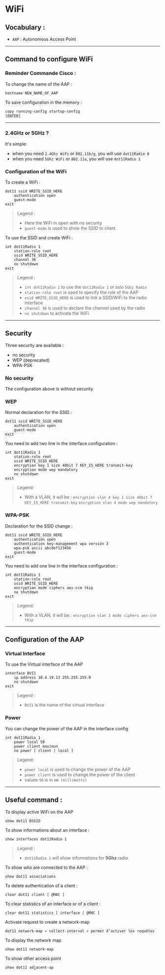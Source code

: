 <!--
Created by Its-Just-Nans - https://github.com/Its-Just-Nans
Copyright Its-Just-Nans
--->

# WiFi

## Vocabulary :

- `AAP` : Autonomous Access Point

---

## Command to configure WiFi

### Reminder Commande Cisco :

To change the name of the AAP :
```nginx
hostname NEW_NAME_OF_AAP
```

To save configuration in the memory :
```sh
copy running-config startup-config
[ENTER]
```

---

### 2.4GHz or 5GHz ?

It's simple:
- when you need `2.4Ghz WiFi` or `802.11b/g`, you will use `dot11Radio 0`
- when you need `5Ghz WiFi` or `802.11a`, you will use `dot11Radio 1`


### Configuration of the WiFi

To create a WiFi :
```nginx
dot11 ssid WRITE_SSID_HERE
    authentication open
    guest-mode
exit
```
> Legend :
> - Here the WiFi in open with no security
> - `guest-mode` is used to show the SSID to client

To use the SSID and create WiFi :
```nginx
int dot11Radio 1
    station-role root
    ssid WRITE_SSID_HERE
    channel 36
    no shutdown
exit
```
> Legend :
> - `int dot11Radio 1` to use the `dot11Radio 1` or aslo `5Ghz Radio`
> - `station-role root` is used to specify the role of the AAP
> - `ssid WRITE_SSID_HERE` is used to link a SSID/WiFi to the radio interface
> - `channel 36` is used to declare the channel used by the radio
> - `no shutdown` to activate the WiFi

---

## Security

Three security are available :
- no security
- WEP (deprecated)
- WPA-PSK
  
### No security

The configuration above is without security

###  WEP

Normal declaration for the SSID :
```nginx
dot11 ssid WRITE_SSID_HERE
    authentication open
    guest-mode
exit
```

You need to add two line in the interface configuration :
```nginx
int dot11Radio 1
    station-role root
    ssid WRITE_SSID_HERE
    encryption key 1 size 40bit 7 KEY_IS_HERE transmit-key
    encryption mode wep mandatory
    no shutdown
exit
```
> Legend:
> - With a VLAN, it will be :
> `encryption vlan 4 key 1 size 40bit 7 KEY_IS_HERE transmit-key`
> `encryption vlan 4 mode wep mandatory`

### WPA-PSK

Declaration for the SSID change :
```nginx
dot11 ssid WRITE_SSID_HERE
    authentication open
    authentication key-management wpa version 2
    wpa-psk ascii abcdef123456
    guest-mode
exit
```


You need to add one line in the interface configuration :
```nginx
int dot11Radio 1
    station-role root
    ssid WRITE_SSID_HERE
    encryption mode ciphers aes-ccm tkip
    no shutdown
exit
```
> Legend:
> - With a VLAN, it will be :
> `encryption vlan 3 mode ciphers aes-ccm tkip`


---

## Configuration of the AAP


### Virtual Interface

To use the Virtual interface of the AAP
```nginx
interface BVI1
    ip address 10.4.19.13 255.255.255.0
    no shutdown
exit
```
> Legend :
> - `BVI1` is the name of the virtual interface


### Power 

You can change the power of the AAP in the interface config
```nginx
int dot11Radio 1
    power local 50
    power client maximun
    no power [ client | local ]
```
> Legend:
> - `power local` is used to change the power of the AAP
> - `power client` is used to change the power of the client
> - values `50` is in `mW (milliWatts)`


---

## Useful command :

To display active WiFi on the AAP
```nginx
show dot11 BSSID
```

To show informations about an interface :
```nginx
show interfaces dot11Radio 1
```
> Legend :
> - `dot11Radio 1` will show informations for **5Ghz** radio

To show who are connected to the AAP :
```nginx
show dot11 associations
```

To delete authentication of a client :
```nginx
clear dot11 client [ @MAC ]
```


To clear statistics of an interface or of a client :
```nginx
clear dot11 statistics [ interface | @MAC ]
```

Activate request to create a network-map
```nginx
dot11 network-map « collect-interval » permet d’activer les requêtes
```

To display the network map
```nginx
show dot11 network-map
```

To show other access point
```nginx
show dot11 adjacent-ap
```
